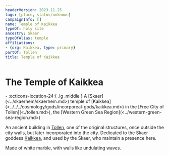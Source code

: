 ```yaml
---
headerVersion: 2023.11.25
tags: [place, status/unknown]
campaignInfo: []
name: Temple of Kaikkea
typeOf: holy site
ancestry: Skaer
typeOfAlias: temple
affiliations:
- {org: Kaikkea, type: primary}
partOf: Tollen
title: Temple of Kaikkea
---
```


# The Temple of Kaikkea
<div class="grid cards ext-narrow-margin ext-one-column" markdown>
-    :octicons-location-24:{ .lg .middle } A [Skaer](<../skaerhem/skaerhem.md>) temple of [Kaikkea](<../../../cosmology/gods/incorporeal-gods/kaikkea.md>) in the [Free City of Tollen](<./tollen.md>), the [Western Green Sea Region](<../western-green-sea-region.md>)  
</div>


An ancient building in [Tollen](<./tollen.md>), one of the original structures, once outside the city walls, but later incorporated into the city. Dedicated to the Skaer goddess [Kaikkea](<../../../cosmology/gods/incorporeal-gods/kaikkea.md>), and used by the Skaer, who maintain a presence here. 

Made of white marble, with walls like undulating waves. 